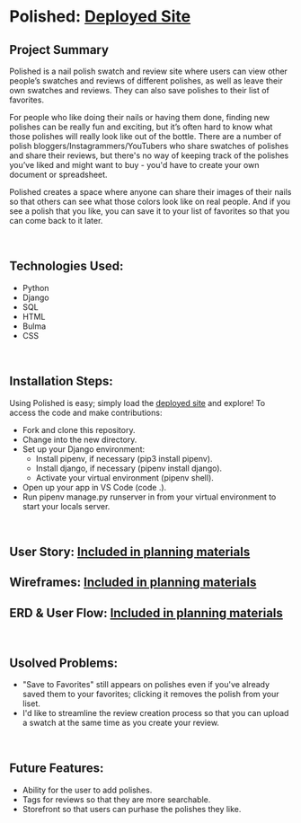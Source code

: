 # Polished: [Deployed Site](https://polishedapp.herokuapp.com/)


## Project Summary
Polished is a nail polish swatch and review site where users can view other people’s swatches and reviews of different polishes, as well as leave their own swatches and reviews. They can also save polishes to their list of favorites.

For people who like doing their nails or having them done, finding new polishes can be really fun and exciting, but it’s often hard to know what those polishes will really look like out of the bottle. There are a number of polish bloggers/Instagrammers/YouTubers who share swatches of polishes and share their reviews, but there's no way of keeping track of the polishes you’ve liked and might want to buy - you'd have to create your own document or spreadsheet. 

Polished creates a space where anyone can share their images of their nails so that others can see what those colors look like on real people. And if you see a polish that you like, you can save it to your list of favorites so that you can come back to it later. 

<br>

## Technologies Used:
- Python
- Django
- SQL
- HTML
- Bulma
- CSS

<br>

## Installation Steps:

Using Polished is easy; simply load the [deployed site](https://polishedapp.herokuapp.com/) and explore! To access the code and make contributions:

- Fork and clone this repository.
- Change into the new directory.
- Set up your Django environment:
    - Install pipenv, if necessary (pip3 install pipenv).
    - Install django, if necessary (pipenv install django).
    - Activate your virtual environment (pipenv shell).
- Open up your app in VS Code (code .).
- Run pipenv manage.py runserver in from your virtual environment to start your locals server.

<br>


## User Story:  [Included in planning materials](planning.md)

## Wireframes:  [Included in planning materials](planning.md)

## ERD & User Flow:  [Included in planning materials](planning.md)



<br>

## Usolved Problems:
- "Save to Favorites" still appears on polishes even if you've already saved them to your favorites; clicking it removes the polish from your liset.
- I'd like to streamline the review creation process so that you can upload a swatch at the same time as you create your review.

<br>

## Future Features:
- Ability for the user to add polishes.
- Tags for reviews so that they are more searchable.
- Storefront so that users can purhase the polishes they like.